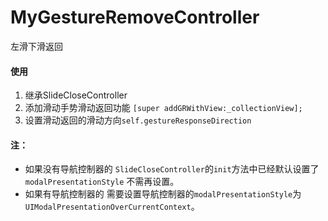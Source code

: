 # MyGestureRemoveController
左滑下滑返回

#### 使用
1. 继承SlideCloseController
2. 添加滑动手势滑动返回功能
    `[super addGRWithView:_collectionView];`
3. 设置滑动返回的滑动方向`self.gestureResponseDirection`
    
#### 注：
- 如果没有导航控制器的 `SlideCloseController`的`init`方法中已经默认设置了`modalPresentationStyle` 不需再设置。
- 如果有导航控制器的 需要设置导航控制器的`modalPresentationStyle`为`UIModalPresentationOverCurrentContext`。
